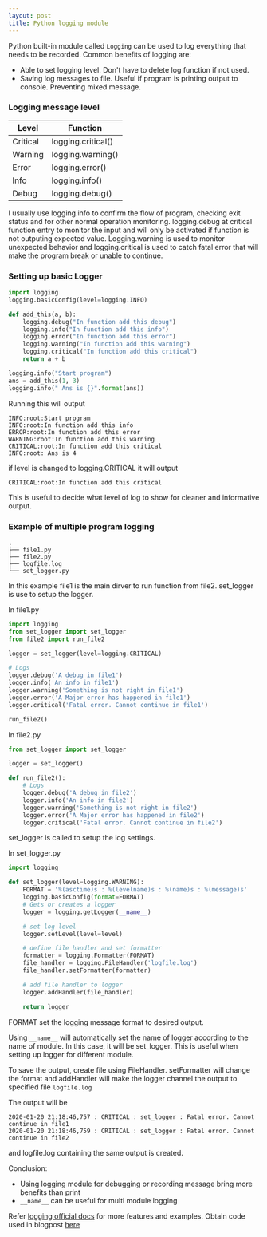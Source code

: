 ```yaml
---
layout: post
title: Python logging module
---
```


Python built-in module called ```Logging``` can be used to log everything that needs to be recorded. Common benefits of logging are:
- Able to set logging level. Don't have to delete log function if not used. 
- Saving log messages to file. Useful if program is printing output to console. Preventing mixed message.

### Logging message level

| Level    | Function           |
|----------|--------------------|
| Critical | logging.critical() |
| Warning  | logging.warning()  |
| Error    | logging.error()    |
| Info     | logging.info()     |
| Debug    | logging.debug()    |

I usually use logging.info to confirm the flow of program, checking exit status and for other normal operation monitoring. logging.debug at critical function entry to monitor the input and will only be activated if function is not outputing expected value. Logging.warning is used to monitor unexpected behavior and logging.critical is used to catch fatal error that will make the program break or unable to continue.

### Setting up basic Logger

```python
import logging
logging.basicConfig(level=logging.INFO)

def add_this(a, b):
    logging.debug("In function add this debug")
    logging.info("In function add this info")
    logging.error("In function add this error")
    logging.warning("In function add this warning")
    logging.critical("In function add this critical")
    return a + b

logging.info("Start program")
ans = add_this(1, 3)
logging.info(" Ans is {}".format(ans))
```
Running this will output

```
INFO:root:Start program
INFO:root:In function add this info
ERROR:root:In function add this error
WARNING:root:In function add this warning
CRITICAL:root:In function add this critical
INFO:root: Ans is 4
```
if level is changed to logging.CRITICAL it will output

```
CRITICAL:root:In function add this critical
```

This is useful to decide what level of log to show for cleaner and informative output.

### Example of multiple program logging
```
.
├── file1.py
├── file2.py
├── logfile.log
└── set_logger.py
```
In this example file1 is the main dirver to run function from file2. set_logger is use to setup the logger.

In file1.py
```python
import logging
from set_logger import set_logger
from file2 import run_file2

logger = set_logger(level=logging.CRITICAL)

# Logs
logger.debug('A debug in file1')
logger.info('An info in file1')
logger.warning('Something is not right in file1')
logger.error('A Major error has happened in file1')
logger.critical('Fatal error. Cannot continue in file1')

run_file2()
```

In file2.py
```python
from set_logger import set_logger

logger = set_logger()

def run_file2():
    # Logs
    logger.debug('A debug in file2')
    logger.info('An info in file2')
    logger.warning('Something is not right in file2')
    logger.error('A Major error has happened in file2')
    logger.critical('Fatal error. Cannot continue in file2')
```
set_logger is called to setup the log settings. 

In set_logger.py
```python
import logging

def set_logger(level=logging.WARNING):
    FORMAT = '%(asctime)s : %(levelname)s : %(name)s : %(message)s'
    logging.basicConfig(format=FORMAT)
    # Gets or creates a logger
    logger = logging.getLogger(__name__)

    # set log level
    logger.setLevel(level=level)

    # define file handler and set formatter
    formatter = logging.Formatter(FORMAT)
    file_handler = logging.FileHandler('logfile.log')
    file_handler.setFormatter(formatter)

    # add file handler to logger
    logger.addHandler(file_handler)

    return logger
```
FORMAT set the logging message format to desired output.

Using ```__name__``` will automatically set the name of logger according to the name of module. In this case, it will be set_logger. This is useful when setting up logger for different module.

To save the output, create file using FileHandler. setFormatter will change the format and addHandler will make the logger channel the output to specified file ```logfile.log```

The output will be 
```
2020-01-20 21:18:46,757 : CRITICAL : set_logger : Fatal error. Cannot continue in file1
2020-01-20 21:18:46,759 : CRITICAL : set_logger : Fatal error. Cannot continue in file2
```
and logfile.log containing the same output is created.

Conclusion:
- Using logging module for debugging or recording message bring more benefits than print
- ```__name__``` can be useful for multi module logging

Refer [logging official docs](https://docs.python.org/3/library/logging.html) for more features and examples. Obtain code used in blogpost [here](https://github.com/devennn/blog-code/tree/master/logger)
